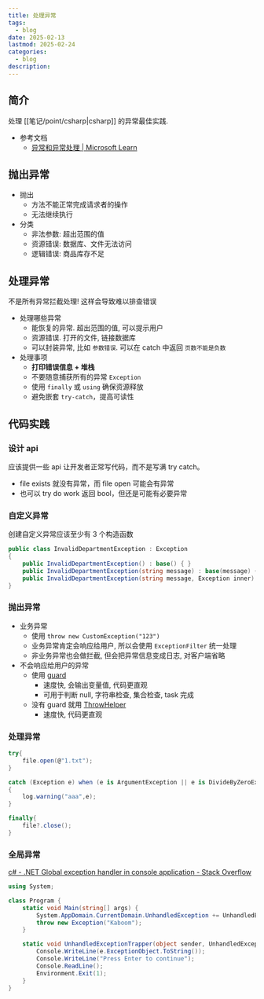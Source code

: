 ```yaml
---
title: 处理异常
tags:
  - blog
date: 2025-02-13
lastmod: 2025-02-24
categories:
  - blog
description: 
---
```


## 简介

处理 [[笔记/point/csharp|csharp]] 的异常最佳实践.

- 参考文档
    - [异常和异常处理 \| Microsoft Learn](https://learn.microsoft.com/zh-cn/dotnet/csharp/fundamentals/exceptions/)

## 抛出异常

- 抛出
    - 方法不能正常完成请求者的操作
    - 无法继续执行
- 分类
    - 非法参数: 超出范围的值
    - 资源错误: 数据库、文件无法访问
    - 逻辑错误: 商品库存不足

## 处理异常

不是所有异常拦截处理! 这样会导致难以排查错误

- 处理哪些异常
    - 能恢复的异常. 超出范围的值, 可以提示用户
    - 资源错误. 打开的文件, 链接数据库
    - 可以封装异常, 比如 `参数错误`. 可以在 catch 中返回 `页数不能是负数`
- 处理事项
    - **打印错误信息 + 堆栈**
    - 不要随意捕获所有的异常 `Exception`
    - 使用 `finally` 或 `using` 确保资源释放
    - 避免嵌套 `try-catch`，提高可读性

## 代码实践

### 设计 api

应该提供一些 api 让开发者正常写代码，而不是写满 try catch。  

- file exists 就没有异常，而 file open 可能会有异常
- 也可以 try do work 返回 bool，但还是可能有必要异常

###  自定义异常

创建自定义异常应该至少有 3 个构造函数

```csharp
public class InvalidDepartmentException : Exception
{
    public InvalidDepartmentException() : base() { }
    public InvalidDepartmentException(string message) : base(message) { }
    public InvalidDepartmentException(string message, Exception inner) : base(message, inner) { }
}
```

### 抛出异常

- 业务异常
    - 使用 `throw new CustomException("123")`
    - 业务异常肯定会响应给用户, 所以会使用 `ExceptionFilter` 统一处理
    - 非业务异常也会做拦截, 但会把异常信息变成日志, 对客户端省略
- 不会响应给用户的异常
    - 使用 [guard](https://learn.microsoft.com/zh-cn/dotnet/communitytoolkit/diagnostics/guard)
        - 速度快, 会输出变量值, 代码更直观
        - 可用于判断 null, 字符串检查, 集合检查, task 完成
    - 没有 guard 就用 [ThrowHelper](https://learn.microsoft.com/zh-cn/dotnet/communitytoolkit/diagnostics/throwhelper)
        - 速度快, 代码更直观

### 处理异常

```csharp
try{
    file.open(@"1.txt");
}

catch (Exception e) when (e is ArgumentException || e is DivideByZeroException)
{
    log.warning("aaa",e);
}

finally{
    file?.close();
}
```

### 全局异常

[c# - .NET Global exception handler in console application - Stack Overflow](https://stackoverflow.com/questions/3133199/net-global-exception-handler-in-console-application)

```csharp
using System;

class Program {
    static void Main(string[] args) {
        System.AppDomain.CurrentDomain.UnhandledException += UnhandledExceptionTrapper;
        throw new Exception("Kaboom");
    }

    static void UnhandledExceptionTrapper(object sender, UnhandledExceptionEventArgs e) {
        Console.WriteLine(e.ExceptionObject.ToString());
        Console.WriteLine("Press Enter to continue");
        Console.ReadLine();
        Environment.Exit(1);
    }
}
```
